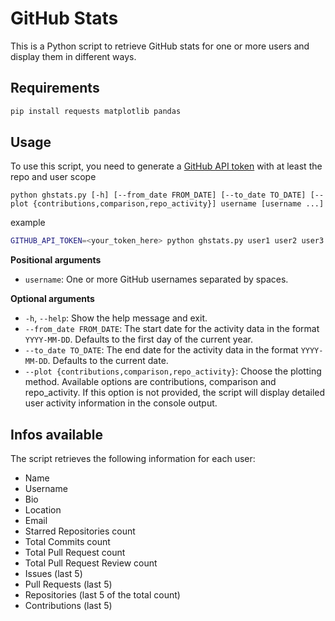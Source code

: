 # GitHub Stats

This is a Python script to retrieve GitHub stats for one or more users and display them in different ways.

## Requirements

```sh
pip install requests matplotlib pandas
```

## Usage

To use this script, you need to generate a [GitHub API token](https://docs.github.com/en/authentication/keeping-your-account-and-data-secure/creating-a-personal-access-token) with at least the repo and user scope

`python ghstats.py [-h] [--from_date FROM_DATE] [--to_date TO_DATE] [--plot {contributions,comparison,repo_activity}] username [username ...]`

example
```sh
GITHUB_API_TOKEN=<your_token_here> python ghstats.py user1 user2 user3 --from_date 2023-01-01 --to_date 2023-04-22
```

**Positional arguments**
- `username`: One or more GitHub usernames separated by spaces.

**Optional arguments**
- `-h`, `--help`: Show the help message and exit.
- `--from_date FROM_DATE`: The start date for the activity data in the format `YYYY-MM-DD`. Defaults to the first day of the current year.
- `--to_date TO_DATE`: The end date for the activity data in the format `YYYY-MM-DD`. Defaults to the current date.
- `--plot {contributions,comparison,repo_activity}`: Choose the plotting method. Available options are contributions, comparison and repo_activity. If this option is not provided, the script will display detailed user activity information in the console output.

## Infos available

The script retrieves the following information for each user:

- Name
- Username
- Bio
- Location
- Email
- Starred Repositories count
- Total Commits count
- Total Pull Request count
- Total Pull Request Review count
- Issues (last 5)
- Pull Requests (last 5)
- Repositories (last 5 of the total count)
- Contributions (last 5)


